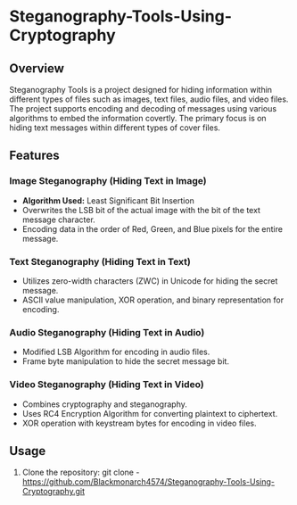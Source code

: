 # Steganography-Tools-Using-Cryptography

## Overview

Steganography Tools is a project designed for hiding information within different types of files such as images, text files, audio files, and video files. The project supports encoding and decoding of messages using various algorithms to embed the information covertly. The primary focus is on hiding text messages within different types of cover files.


## Features

### Image Steganography (Hiding Text in Image)

- **Algorithm Used:** Least Significant Bit Insertion
- Overwrites the LSB bit of the actual image with the bit of the text message character.
- Encoding data in the order of Red, Green, and Blue pixels for the entire message.

### Text Steganography (Hiding Text in Text)

- Utilizes zero-width characters (ZWC) in Unicode for hiding the secret message.
- ASCII value manipulation, XOR operation, and binary representation for encoding.

### Audio Steganography (Hiding Text in Audio)

- Modified LSB Algorithm for encoding in audio files.
- Frame byte manipulation to hide the secret message bit.

### Video Steganography (Hiding Text in Video)

- Combines cryptography and steganography.
- Uses RC4 Encryption Algorithm for converting plaintext to ciphertext.
- XOR operation with keystream bytes for encoding in video files.

## Usage

1. Clone the repository:
    git clone  - https://github.com/Blackmonarch4574/Steganography-Tools-Using-Cryptography.git 
